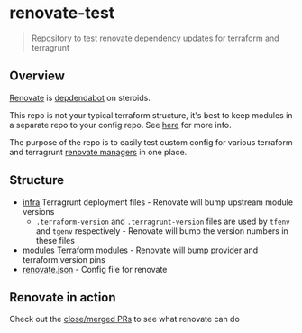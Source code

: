 # renovate-test

> Repository to test renovate dependency updates for terraform and terragrunt

## Overview

[Renovate](https://www.whitesourcesoftware.com/free-developer-tools/renovate/)
is [depdendabot](https://dependabot.com/) on steroids.

This repo is not your typical terraform structure, it's best to keep modules in
a separate repo to your config repo. See
[here](https://github.com/gruntwork-io/terragrunt-infrastructure-live-example)
for more info.

The purpose of the repo is to easily test custom config for various terraform
and terragrunt [renovate
managers](https://docs.renovatebot.com/modules/manager/) in one place.

## Structure

- [infra](./infra) Terragrunt deployment files - Renovate will bump upstream
  module versions
  - `.terraform-version` and `.terragrunt-version` files are used by `tfenv` and
      `tgenv` respectively - Renovate will bump the version numbers in these
      files
- [modules](./modules) Terraform modules - Renovate will bump provider and
  terraform version pins
- [renovate.json](./renovate.json) - Config file for renovate

## Renovate in action

Check out the [close/merged
PRs](https://github.com/sajid-khan-js/renovate-test/pulls?q=is%3Apr+is%3Aclosed)
to see what renovate can do
